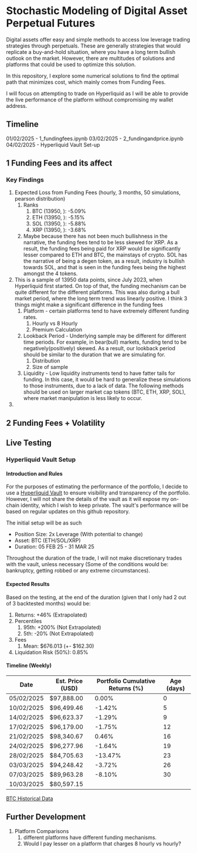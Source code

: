 # Stochastic Modeling of Digital Asset Perpetual Futures
Digital assets offer easy and simple methods to access low leverage trading strategies through perpetuals. These are generally strategies that would replicate a buy-and-hold situation, where you have a long term bullish outlook on the market. However, there are multitudes of solutions and platforms that could be used to optimize this solution.

In this repository, I explore some numerical solutions to find the optimal path that minimizes cost, which mainly comes from Funding Fees.

I will focus on attempting to trade on Hyperliquid as I will be able to provide the live performance of the platform without compromising my wallet address.

## Timeline
01/02/2025 - 1_fundingfees.ipynb 
03/02/2025 - 2_fundingandprice.ipynb
04/02/2025 - Hyperliquid Vault Set-up
## 1 Funding Fees and its affect
### Key Findings
1. Expected Loss from Funding Fees (hourly, 3 months, 50 simulations, pearson distribution)
   1. Ranks
      1. BTC (13950, ): -5.09%
      2. ETH (13950, ): -5.15%
      3. SOL (13950, ): -5.88%
      4. XRP (13950, ): -3.68%
   2. Maybe because there has not been much bullishness in the narrative, the funding fees tend to be less skewed for XRP. As a result, the funding fees being paid for XRP would be significantly lesser compared to ETH and BTC, the mainstays of crypto. SOL has the narrative of being a degen token, as a result, industry is bullish towards SOL, and that is seen in the funding fees being the highest amongst the 4 tokens. 
2. This is a sample of 13950 data points, since July 2023, when Hyperliquid first started. On top of that, the funding mechanism can be quite different for the different platforms. This was also during a bull market period, where the long term trend was linearly positive. I think 3 things might make a significant difference in the funding fees
   1. Platform - certain platforms tend to have extremely different funding rates.
      1. Hourly vs 8 Hourly
      2. Premium Calculation 
   2. Lookback Period - Underlying sample may be different for different time periods. For example, in bear(bull) markets, funding tend to be negatively(positively) skewed. As a result, our lookback period should be similar to the duration that we are simulating for.
      1. Distribution
      2. Size of sample
   3. Liquidity - Low liquidity instruments tend to have fatter tails for funding. In this case, it would be hard to generalize these simulations to those instruments, due to a lack of data. The following methods should be used on larger market cap tokens (BTC, ETH, XRP, SOL), where market manipulation is less likely to occur. 
3. 

## 2 Funding Fees + Volatility

## Live Testing
### Hyperliquid Vault Setup

#### Introduction and Rules
For the purposes of estimating the performance of the portfolio, I decide to use a [Hyperliquid Vault](https://hyperliquid.gitbook.io/hyperliquid-docs/vaults) to ensure visibility and transparency of the portfolio. However, I will not share the details of the vault as it will expose my on-chain identity, which I wish to keep private. The vault's performance will be based on regular updates on this github repository.

The initial setup will be as such
- Position Size: 2x Leverage (With potential to change)
- Asset: BTC (ETH/SOL/XRP)
- Duration: 05 FEB 25 - 31 MAR 25

Throughout the duration of the trade, I will not make discretionary trades with the vault, unless necessary (Some of the conditions would be: bankruptcy, getting robbed or any extreme circumstances).

#### Expected Results
Based on the testing, at the end of the duration (given that I only had 2 out of 3 backtested months) would be:
1. Returns: +46% (Extrapolated) 
2. Percentiles
   1. 95th: +200% (Not Extrapolated)
   2. 5th: -20% (Not Extrapolated)
3. Fees
   1. Mean: $676.013 (+- $162.30)
4. Liquidation Risk (50%): 0.85%

#### Timeline (Weekly)
| Date | Est. Price (USD) | Portfolio Cumulative Returns (%) | Age (days) |
|------------|----------------|----------------------------------|------------|
| 05/02/2025 | $97,888.00 | 0.00% | 0 |
| 10/02/2025 | $96,499.46 | -1.42% | 5 |
| 14/02/2025 | $96,623.37 | -1.29% | 9 |
| 17/02/2025 | $96,179.00 | -1.75% | 12 |
| 21/02/2025 | $98,340.67 | 0.46% | 16 |
| 24/02/2025 | $96,277.96 | -1.64% | 19 |
| 28/02/2025 | $84,705.63 | -13.47% | 23 |
| 03/03/2025 | $94,248.42 | -3.72% | 26 |
| 07/03/2025 | $89,963.28 | -8.10% | 30 |
| 10/03/2025 | $80,597.15 |  | |

[BTC Historical Data](https://coinmarketcap.com/currencies/bitcoin/historical-data/)

<!-- |10/02/2025|$96,907 (7:37AM SGT)| - 1.00% ||||6|
|17/02/2025|$96,250 (12:30PM SGT)| - 1.67% |0||||
|24/02/2025|||0||||
|03/03/2025|||0||||
|10/03/2025|||0||||
|17/03/2025|||0||||
|24/03/2025|||0||||
|31/03/2025|||0|||| -->

## Further Development
1. Platform Comparisons
   1. different platforms have different funding mechanisms. 
   2. Would I pay lesser on a platform that charges 8 hourly vs hourly?
